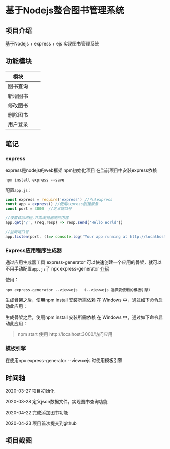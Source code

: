 # 基于Nodejs整合图书管理系统

## 项目介绍
基于Nodejs + express + ejs 实现图书管理系统

## 功能模块

| 模块     |      |      |
| -------- | ---- | ---- |
| 图书查询 |      |      |
| 新增图书 |      |      |
| 修改图书 |      |      |
| 删除图书 |      |      |
| 用户登录 |      |      |



## 笔记
### express
express是nodejs的web框架
npm初始化项目
在当前项目中安装express依赖 

```
npm install express --save
```

配置`app.js`：

```js
const express = require('express') //引入express
const app = express() //使用express创建服务
const port = 3000  //定义端口号

//设置访问路径,并向浏览器响应内容
app.get('/', (req,resp) => resp.send('Hello World'))

//监听端口号
app.listen(port, ()=> console.log('Your app running at http://localhost:3000/'))
```

### Express应用程序生成器
通过应用生成器工具 express-generator 可以快速创建一个应用的骨架，就可以不用手动配置`app.js`了
npx express-generator  [介绍](https://www.expressjs.com.cn/starter/generator.html)

使用：

```
npx express-generator --view=ejs  （--view=ejs 选择要使用的模板引擎）
```

生成骨架之后，使用npm install 安装所需依赖
在 Windows 中，通过如下命令启动此应用：

生成骨架之后，使用npm install 安装所需依赖
在 Windows 中，通过如下命令启动此应用：

> npm start
使用 http://localhost:3000/访问应用

### 模板引擎
在使用npx express-generator --view=ejs 时使用模板引擎

## 时间轴

2020-03-27 项目初始化

2020-03-28 定义json数据文件，实现图书查询功能

2020-04-22 完成添加图书功能

2020-04-23 项目首次提交到github

## 项目截图

